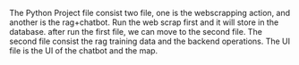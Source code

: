 The Python Project file consist two file, one is the webscrapping action, and another is the rag+chatbot.
Run the web scrap first and it will store in the database.
after run the first file, we can move to the second file.
The second file consist the rag training data and the backend operations.
The UI file is the UI of the chatbot and the map.
